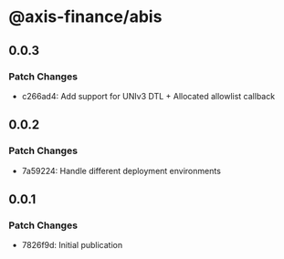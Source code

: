 # @axis-finance/abis

## 0.0.3

### Patch Changes

- c266ad4: Add support for UNIv3 DTL + Allocated allowlist callback

## 0.0.2

### Patch Changes

- 7a59224: Handle different deployment environments

## 0.0.1

### Patch Changes

- 7826f9d: Initial publication
